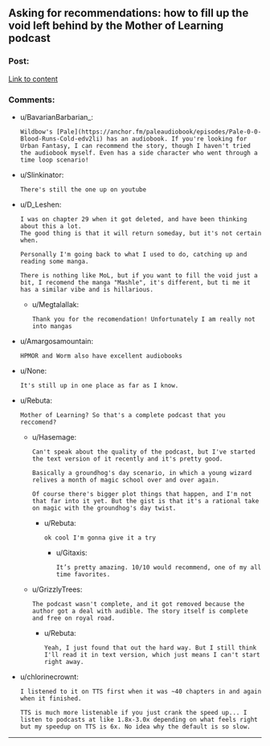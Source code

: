 ## Asking for recommendations: how to fill up the void left behind by the Mother of Learning podcast

### Post:

[Link to content](/r/Fantasy/comments/l2vham/asking_for_recommendations_how_to_fill_up_the/)

### Comments:

- u/BavarianBarbarian_:
  ```
  Wildbow's [Pale](https://anchor.fm/paleaudiobook/episodes/Pale-0-0-Blood-Runs-Cold-edv2li) has an audiobook. If you're looking for Urban Fantasy, I can recommend the story, though I haven't tried the audiobook myself. Even has a side character who went through a time loop scenario!
  ```

- u/Slinkinator:
  ```
  There's still the one up on youtube
  ```

- u/D_Leshen:
  ```
  I was on chapter 29 when it got deleted, and have been thinking about this a lot.
  The good thing is that it will return someday, but it's not certain when.

  Personally I'm going back to what I used to do, catching up and reading some manga. 

  There is nothing like MoL, but if you want to fill the void just a bit, I recomend the manga "Mashle", it's different, but ti me it has a similar vibe and is hillarious.
  ```

  - u/Megtalallak:
    ```
    Thank you for the recomendation! Unfortunately I am really not into mangas
    ```

- u/Amargosamountain:
  ```
  HPMOR and Worm also have excellent audiobooks
  ```

- u/None:
  ```
  It's still up in one place as far as I know.
  ```

- u/Rebuta:
  ```
  Mother of Learning? So that's a complete podcast that you reccomend?
  ```

  - u/Hasemage:
    ```
    Can't speak about the quality of the podcast, but I've started the text version of it recently and it's pretty good.

    Basically a groundhog's day scenario, in which a young wizard relives a month of magic school over and over again.

    Of course there's bigger plot things that happen, and I'm not that far into it yet. But the gist is that it's a rational take on magic with the groundhog's day twist.
    ```

    - u/Rebuta:
      ```
      ok cool I'm gonna give it a try
      ```

      - u/Gitaxis:
        ```
        It’s pretty amazing. 10/10 would recommend, one of my all time favorites.
        ```

  - u/GrizzlyTrees:
    ```
    The podcast wasn't complete, and it got removed because the author got a deal with audible. The story itself is complete and free on royal road.
    ```

    - u/Rebuta:
      ```
      Yeah, I just found that out the hard way. But I still think I'll read it in text version, which just means I can't start right away.
      ```

- u/chlorinecrownt:
  ```
  I listened to it on TTS first when it was ~40 chapters in and again when it finished.

  TTS is much more listenable if you just crank the speed up... I listen to podcasts at like 1.8x-3.0x depending on what feels right but my speedup on TTS is 6x. No idea why the default is so slow.
  ```

---

